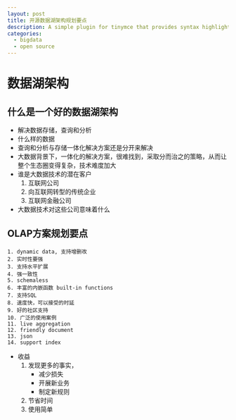 ```yaml
---
layout: post
title: 开源数据湖架构规划要点
description: A simple plugin for tinymce that provides syntax highlighting.
categories:
  - bigdata
  - open source
---
```

# 数据湖架构

## 什么是一个好的数据湖架构
  - 解决数据存储，查询和分析
  - 什么样的数据
  - 查询和分析与存储一体化解决方案还是分开来解决
  - 大数据背景下，一体化的解决方案，很难找到，采取分而治之的策略，从而让整个生态圈变得复杂，技术难度加大
  - 谁是大数据技术的潜在客户
    1. 互联网公司
    2. 向互联网转型的传统企业
    3. 互联网金融公司
 - 大数据技术对这些公司意味着什么

## OLAP方案规划要点
    1. dynamic data, 支持增删改
    2. 实时性要强
    3. 支持水平扩展
    4. 强一致性
    5. schemaless
    6. 丰富的内嵌函数 built-in functions
    7. 支持SQL
    8. 速度快，可以接受的时延
    9. 好的社区支持
    10. 广泛的使用案例
    11. live aggregation
    12. friendly document
    13. json
    14. support index

- 收益
    1. 发现更多的事实，
        - 减少损失
        - 开展新业务
        - 制定新规则
    2. 节省时间
    3. 使用简单
